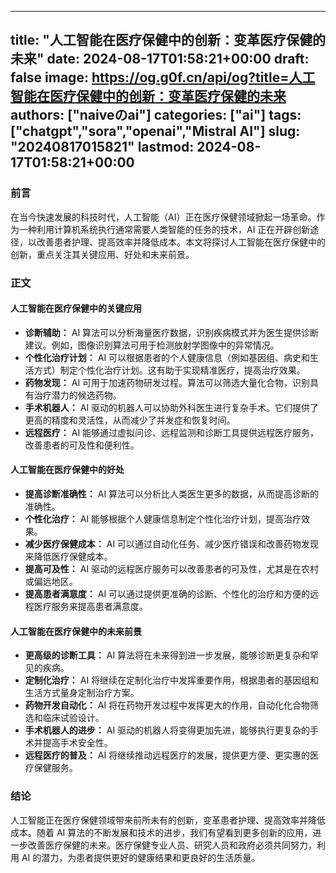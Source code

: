 
---
title: "人工智能在医疗保健中的创新：变革医疗保健的未来"
date: 2024-08-17T01:58:21+00:00
draft: false
image: https://og.g0f.cn/api/og?title=人工智能在医疗保健中的创新：变革医疗保健的未来
authors: ["naiveのai"]
categories: ["ai"]
tags: ["chatgpt","sora","openai","Mistral AI"]
slug: "20240817015821"
lastmod: 2024-08-17T01:58:21+00:00
---
### 前言

在当今快速发展的科技时代，人工智能（AI）正在医疗保健领域掀起一场革命。作为一种利用计算机系统执行通常需要人类智能的任务的技术，AI 正在开辟创新途径，以改善患者护理、提高效率并降低成本。本文将探讨人工智能在医疗保健中的创新，重点关注其关键应用、好处和未来前景。

### 正文

#### 人工智能在医疗保健中的关键应用

* **诊断辅助：** AI 算法可以分析海量医疗数据，识别疾病模式并为医生提供诊断建议。例如，图像识别算法可用于检测放射学图像中的异常情况。
* **个性化治疗计划：** AI 可以根据患者的个人健康信息（例如基因组、病史和生活方式）制定个性化治疗计划。这有助于实现精准医疗，提高治疗效果。
* **药物发现：** AI 可用于加速药物研发过程。算法可以筛选大量化合物，识别具有治疗潜力的候选药物。
* **手术机器人：** AI 驱动的机器人可以协助外科医生进行复杂手术。它们提供了更高的精度和灵活性，从而减少了并发症和恢复时间。
* **远程医疗：** AI 能够通过虚拟问诊、远程监测和诊断工具提供远程医疗服务，改善患者的可及性和便利性。

#### 人工智能在医疗保健中的好处

* **提高诊断准确性：** AI 算法可以分析比人类医生更多的数据，从而提高诊断的准确性。
* **个性化治疗：** AI 能够根据个人健康信息制定个性化治疗计划，提高治疗效果。
* **减少医疗保健成本：** AI 可以通过自动化任务、减少医疗错误和改善药物发现来降低医疗保健成本。
* **提高可及性：** AI 驱动的远程医疗服务可以改善患者的可及性，尤其是在农村或偏远地区。
* **提高患者满意度：** AI 可以通过提供更准确的诊断、个性化的治疗和方便的远程医疗服务来提高患者满意度。

#### 人工智能在医疗保健中的未来前景

* **更高级的诊断工具：** AI 算法将在未来得到进一步发展，能够诊断更复杂和罕见的疾病。
* **定制化治疗：** AI 将继续在定制化治疗中发挥重要作用，根据患者的基因组和生活方式量身定制治疗方案。
* **药物开发自动化：** AI 将在药物开发过程中发挥更大的作用，自动化化合物筛选和临床试验设计。
* **手术机器人的进步：** AI 驱动的机器人将变得更加先进，能够执行更复杂的手术并提高手术安全性。
* **远程医疗的普及：** AI 将继续推动远程医疗的发展，提供更方便、更实惠的医疗保健服务。

### 结论

人工智能正在医疗保健领域带来前所未有的创新，变革患者护理、提高效率并降低成本。随着 AI 算法的不断发展和技术的进步，我们有望看到更多创新的应用，进一步改善医疗保健的未来。医疗保健专业人员、研究人员和政府必须共同努力，利用 AI 的潜力，为患者提供更好的健康结果和更良好的生活质量。